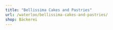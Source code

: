 ```yaml
---
title: "Bellissima Cakes and Pastries"
url: /waterloo/bellissima-cakes-and-pastries/
shop: Bäckerei
---
```

